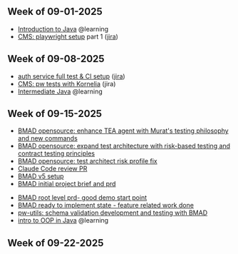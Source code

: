 ## Week of 09-01-2025

* [Introduction to Java](https://app.datacamp.com/learn/courses/introduction-to-java) @learning
* [CMS: playwright setup](https://github.com/seontechnologies/customer-management-service/pull/801) part 1 ([jira](https://seonteam.atlassian.net/browse/FP-7248))

## Week of 09-08-2025

* [auth service full test & CI setup](https://github.com/seontechnologies/authentication-service/pull/746) ([jira](https://seonteam.atlassian.net/issues/?jql=assignee%20%3D%20currentuser%28%29%20and%20statusCategory%20%21%3D%20Done%20ORDER%20BY%20updated%20DESC&selectedIssue=FP-7250))
* [CMS: pw tests with Kornelia](https://github.com/seontechnologies/customer-management-service/pull/809) (jira)
* [Intermediate Java](https://app.datacamp.com/learn/courses/intermediate-java) @learning

##  Week of 09-15-2025

* [BMAD opensource: enhance TEA agent with Murat's testing philosophy and new commands](https://github.com/bmad-code-org/BMAD-METHOD-v5/pull/37) 
* [BMAD opensource: expand test architecture with risk-based testing and contract testing principles](https://github.com/bmad-code-org/BMAD-METHOD-v5/pull/38)
* [BMAD opensource: test architect risk profile fix](https://github.com/bmad-code-org/BMAD-METHOD-v5/pull/39)
* [Claude Code review PR](https://github.com/seontechnologies/playwright-utils/pull/153)
* [BMAD v5 setup](https://github.com/seontechnologies/playwright-utils/pull/155)
* [BMAD initial project brief and prd](https://github.com/seontechnologies/playwright-utils/pull/156)
- [BMAD root level prd- good demo start point](https://github.com/seontechnologies/playwright-utils/pull/157)
- [BMAD ready to implement state - feature related work done](https://github.com/seontechnologies/playwright-utils/pull/158)
- [pw-utils: schema validation development and testing with BMAD](https://github.com/seontechnologies/playwright-utils/pull/159)
- [intro to OOP in Java](https://app.datacamp.com/learn/courses/introduction-to-object-oriented-programming-in-java) @learning

##  Week of 09-22-2025
